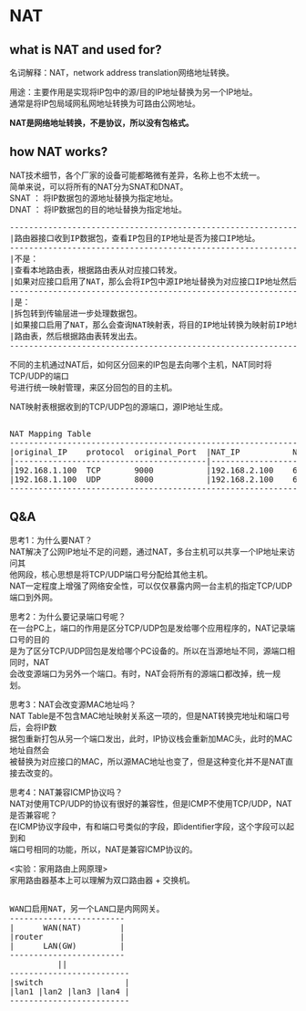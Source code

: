 # NAT   
  
## what is NAT and used for?  
名词解释：NAT，network address translation网络地址转换。  
  
用途：主要作用是实现将IP包中的源/目的IP地址替换为另一个IP地址。  
通常是将IP包局域网私网地址转换为可路由公网地址。  
  
**NAT是网络地址转换，不是协议，所以没有包格式。**  
  
## how NAT works?  
NAT技术细节，各个厂家的设备可能都略微有差异，名称上也不太统一。      
简单来说，可以将所有的NAT分为SNAT和DNAT。      
SNAT ： 将IP数据包的源地址替换为指定地址。      
DNAT ： 将IP数据包的目的地址替换为指定地址。      
  
<pre>
---------------------------------------------------------------
|路由器接口收到IP数据包，查看IP包目的IP地址是否为接口IP地址。
---------------------------------------------------------------
|不是：
|查看本地路由表，根据路由表从对应接口转发。
|如果对应接口启用了NAT，那么会将IP包中源IP地址替换为对应接口IP地址然后再转发。
---------------------------------------------------------------
|是：
|拆包转到传输层进一步处理数据包。
|如果接口启用了NAT，那么会查询NAT映射表，将目的IP地址转换为映射前IP地址，查询
|路由表，然后根据路由表转发出去。
---------------------------------------------------------------
</pre>

不同的主机通过NAT后，如何区分回来的IP包是去向哪个主机，NAT同时将TCP/UDP的端口  
号进行统一映射管理，来区分回包的目的主机。  
  
NAT映射表根据收到的TCP/UDP包的源端口，源IP地址生成。  
<pre>  
NAT Mapping Table  
-------------------------------------------------------------------  
|original_IP    protocol  original_Port  |NAT_IP           NAT_Port  
|----------------------------------------|----------------------------  
|192.168.1.100  TCP       9000           |192.168.2.100    6000  
|192.168.1.100  UDP       8000           |192.168.2.100    6001  
--------------------------------------------------------------------  
</pre>  
    
## Q&A
思考1：为什么要NAT？    
NAT解决了公网IP地址不足的问题，通过NAT，多台主机可以共享一个IP地址来访问其    
他网段，核心思想是将TCP/UDP端口号分配给其他主机。    
NAT一定程度上增强了网络安全性，可以仅仅暴露内网一台主机的指定TCP/UDP端口到外网。    
    
思考2：为什么要记录端口号呢？      
在一台PC上，端口的作用是区分TCP/UDP包是发给哪个应用程序的，NAT记录端口号的目的      
是为了区分TCP/UDP回包是发给哪个PC设备的。所以在当源地址不同，源端口相同时，NAT      
会改变源端口为另外一个端口。有时，NAT会将所有的源端口都改掉，统一规划。      
    
思考3：NAT会改变源MAC地址吗？      
NAT Table是不包含MAC地址映射关系这一项的，但是NAT转换完地址和端口号后，会将IP数      
据包重新打包从另一个端口发出，此时，IP协议栈会重新加MAC头，此时的MAC地址自然会      
被替换为对应接口的MAC，所以源MAC地址也变了，但是这种变化并不是NAT直接去改变的。        
    
思考4：NAT兼容ICMP协议吗？    
NAT对使用TCP/UDP的协议有很好的兼容性，但是ICMP不使用TCP/UDP，NAT是否兼容呢？    
在ICMP协议字段中，有和端口号类似的字段，即identifier字段，这个字段可以起到和    
端口号相同的功能，所以，NAT是兼容ICMP协议的。    
    
<实验：家用路由上网原理>      
家用路由器基本上可以理解为双口路由器 + 交换机。  
<pre>  
WAN口启用NAT，另一个LAN口是内网网关。  
------------------------  
|      WAN(NAT)        |  
|router                |  
|      LAN(GW)         |  
------------------------  
          ||  
-------------------------  
|switch                 |  
|lan1 |lan2 |lan3 |lan4 |  
-------------------------  
</pre>  
